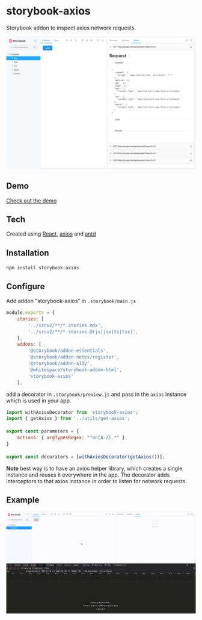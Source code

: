 # storybook-axios
Storybook addon to inspect axios network requests.

![UI ](./doc/ui.png)

## Demo
[Check out the demo](https://faebeee.github.io/storybook-axios/index.html)

## Tech
Created using [React](https://www.npmjs.com/package/react), [axios](https://www.npmjs.com/package/axios) and [antd](https://www.npmjs.com/package/antd)

## Installation

`npm install storybook-axios`
   

## Configure

Add addon  "storybook-axios" in `.storybook/main.js`

```js
module.exports = {
    stories: [
        '../srcv2/**/*.stories.mdx',
        '../srcv2/**/*.stories.@(js|jsx|ts|tsx)',
    ],
    addons: [
        '@storybook/addon-essentials',
        '@storybook/addon-notes/register',
        '@storybook/addon-a11y',
        '@whitespace/storybook-addon-html',
        'storybook-axios'
    ],

```

add a decorator in `.storybook/preview.js` and pass in the `axios` instance which is used in your app.

```js
import withAxiosDecorator from 'storybook-axios';
import { getAxios } from '../utils/get-axios';

export const parameters = {
    actions: { argTypesRegex: "^on[A-Z].*" },
}

export const decorators = [withAxiosDecorator(getAxios())];

```

__Note__ best way is to have an axios helper library, which creates a single instance and reuses it everywhere in the app.
The decorator adds interceptors to that axios instance in order to listen for network requests.


## Example
![UI ](./doc/ui.gif)
